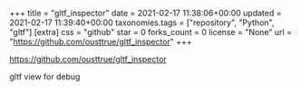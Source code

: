 +++
title = "gltf_inspector"
date = 2021-02-17 11:38:06+00:00
updated = 2021-02-17 11:39:40+00:00
taxonomies.tags = ["repository", "Python", "gltf"]
[extra]
css = "github"
star = 0
forks_count = 0
license = "None"
url = "https://github.com/ousttrue/gltf_inspector"
+++

<https://github.com/ousttrue/gltf_inspector>

gltf view for debug
